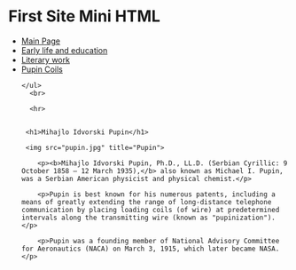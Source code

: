 # First Site Mini HTML
<!DOCTYPE html>
<html lang="en">
<head>
    <meta charset="UTF-8">
    <title>Main Page</title>
</head>
<body>
    <ul>
        <li>
            <a href="Mihajlo Idvorski Pupin.html"> Main Page</a>
        </li>
        <li>
            <a href="about-us/our-goal/Early life.html"> Early life and education</a>
        </li>
        <li>
            <a href="about-us/our-team/Literary work.html"> Literary work</a>
        </li>
        <li>
            <a href="about-us/our-guys/Pupin Coils.html"> Pupin Coils</a>
        </li>

    </ul>
      <br>

      <hr>
      
    
     <h1>Mihajlo Idvorski Pupin</h1>
    
     <img src="pupin.jpg" title="Pupin">
    
        <p><b>Mihajlo Idvorski Pupin, Ph.D., LL.D. (Serbian Cyrillic: 9 October 1858 – 12 March 1935),</b> also known as Michael I. Pupin, was a Serbian American physicist and physical chemist.</p>

        <p>Pupin is best known for his numerous patents, including a means of greatly extending the range of long-distance telephone communication by placing loading coils (of wire) at predetermined intervals along the transmitting wire (known as "pupinization").</p>
        
        <p>Pupin was a founding member of National Advisory Committee for Aeronautics (NACA) on March 3, 1915, which later became NASA.</p>
</body>
</html>

